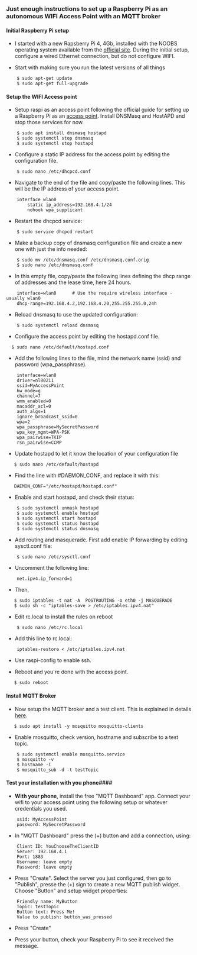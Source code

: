 ### Just enough instructions to set up a Raspberry Pi as an autonomous WIFI Access Point with an MQTT broker ###



#### Initial Raspberry Pi setup ####

* I started with a new Rapsberry Pi 4, 4Gb, installed with the NOOBS operating system available from the [official site](https://www.raspberrypi.org/downloads/noobs/). During the initial setup, configure a wired Ethernet connection, but do not configure WIFI.

* Start with making sure you run the latest versions of all things

```
    $ sudo apt-get update
    $ sudo apt-get full-upgrade
```

#### Setup the WIFI Access point ####


* Setup raspi as an access point following the official guide for setting up a Raspberry Pi as an [access point](https://www.raspberrypi.org/documentation/configuration/wireless/access-point.md). Install DNSMasq and HostAPD and stop those services for now.

```
    $ sudo apt install dnsmasq hostapd
    $ sudo systemctl stop dnsmasq
    $ sudo systemctl stop hostapd
```

* Configure a static IP address for the access point by editing the configuration file.

```
    $ sudo nano /etc/dhcpcd.conf
```


* Navigate to the end of the file and copy/paste the following lines. This will be the IP address of your access point.

```
    interface wlan0
        static ip_address=192.168.4.1/24
        nohook wpa_supplicant
```



* Restart the dhcpcd service:


```
    $ sudo service dhcpcd restart
```


* Make a backup copy of dnsmasq configuration file and create a new one with just the info needed:


```
    $ sudo mv /etc/dnsmasq.conf /etc/dnsmasq.conf.orig
    $ sudo nano /etc/dnsmasq.conf
```


* In this empty file, copy/paste the following lines defining the dhcp range of addresses and the lease time, here 24 hours.


```
    interface=wlan0      # Use the require wireless interface - usually wlan0
    dhcp-range=192.168.4.2,192.168.4.20,255.255.255.0,24h
```


* Reload dnsmasq to use the updated configuration:


```
    $ sudo systemctl reload dnsmasq
```


* Configure the access point by editing the hostapd.conf file.

 ```
   $ sudo nano /etc/default/hostapd.conf
```


* Add the following lines to the file, mind the network name (ssid) and password (wpa_passphrase).


```
    interface=wlan0
    driver=nl80211
    ssid=MyAccessPoint
    hw_mode=g
    channel=7
    wmm_enabled=0
    macaddr_acl=0
    auth_algs=1
    ignore_broadcast_ssid=0
    wpa=2
    wpa_passphrase=MySecretPassword
    wpa_key_mgmt=WPA-PSK
    wpa_pairwise=TKIP
    rsn_pairwise=CCMP
```


* Update hostapd to let it know the location of your configuration file


```
   $ sudo nano /etc/default/hostapd
```


* Find the line with #DAEMON_CONF, and replace it with this:


```
   DAEMON_CONF="/etc/hostapd/hostapd.conf"
```


* Enable and start hostapd, and check their status:


```
    $ sudo systemctl unmask hostapd
    $ sudo systemctl enable hostapd
    $ sudo systemctl start hostapd
    $ sudo systemctl status hostapd
    $ sudo systemctl status dnsmasq
```

* Add routing and masquerade. First add enable IP forwarding by editing sysctl.conf file:


```
    $ sudo nano /etc/sysctl.conf
```


* Uncomment the following line:


```
    net.ipv4.ip_forward=1
```


* Then,


```
   $ sudo iptables -t nat -A  POSTROUTING -o eth0 -j MASQUERADE
   $ sudo sh -c "iptables-save > /etc/iptables.ipv4.nat"
```


* Edit rc.local to install the rules on reboot


```
    $ sudo nano /etc/rc.local
```


* Add this line to rc.local:


```
    iptables-restore < /etc/iptables.ipv4.nat
```


* Use raspi-config to enable ssh.

* Reboot and you're done with the access point.


```
   $ sudo reboot
```


#### Install MQTT Broker ####


* Now setup the MQTT broker and a test client. This is explained in details [here](
https://randomnerdtutorials.com/how-to-install-mosquitto-broker-on-raspberry-pi/).


```
   $ sudo apt install -y mosquitto mosquitto-clients
```


* Enable mosquitto, check version, hostname and subscribe to a test topic.


```
    $ sudo systemctl enable mosquitto.service
    $ mosquitto -v
    $ hostname -I
    $ mosquitto_sub -d -t testTopic
```



#### Test your installation with you phone####



* __With your phone__, install the free "MQTT Dashboard" app. Connect your wifi to your access point using the following setup or whatever credentials you used.


```
    ssid: MyAccessPoint
    password: MySecretPassword
```


* In "MQTT Dashboard" press the (+) button and add a connection, using:


```
    Client ID: YouChooseTheClientID
    Server: 192.168.4.1
    Port: 1883
    Username: leave empty
    Password: leave empty
```


* Press "Create". Select the server you just configured, then go to "Publish", presse the (+) sign to create a new MQTT publish widget. Choose "Button" and setup widget properties:


```
    Friendly name: MyButton
    Topic: testTopic
    Button text: Press Me!
    Value to publish: button_was_pressed
```


* Press "Create"

* Press your button, check your Raspberry Pi to see it received the message.
